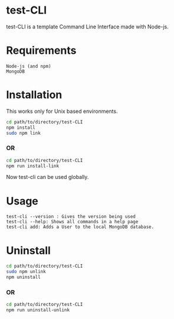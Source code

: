 # test-CLI

test-CLI is a template Command Line Interface made with Node-js.

# Requirements
    Node-js (and npm)
    MongoDB

# Installation

This works only for Unix based environments.
```bash
cd path/to/directory/test-CLI
npm install
sudo npm link
```
### OR
```bash
cd path/to/directory/test-CLI
npm run install-link
```
Now test-cli can be used globally.


# Usage

```
test-cli --version : Gives the version being used
test-cli --help: Shows all commands in a help page
test-cli add: Adds a User to the local MongoDB database.
```

# Uninstall

```bash
cd path/to/directory/test-CLI
sudo npm unlink
npm uninstall
```
### OR
```bash
cd path/to/directory/test-CLI
npm run uninstall-unlink

```
